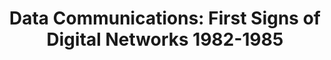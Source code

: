 ---
chapter: 13
title: "Data Communications: First Signs of Digital Networks 1982-1985"
order: 6
---